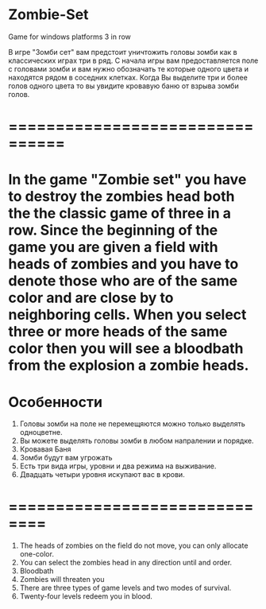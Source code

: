 # Zombie-Set
Game for windows platforms 3 in row 

В игре "Зомби сет" вам предстоит уничтожить головы зомби как в классических играх три в ряд. С начала игры вам предоставляется поле с головами зомби и вам нужно обозначать те которые одного цвета и находятся рядом в соседних клетках. Когда Вы выделите три и более голов одного цвета то вы увидите кровавую баню от взрыва зомби голов.

# ================================

# In the game "Zombie set" you have to destroy the zombies head both the the classic game of three in a row. Since the beginning of the game you are given a field with heads of zombies and you have to denote those who are of the same color and are close by to neighboring cells. When you select three or more heads of the same color then you will see a bloodbath from the explosion a zombie heads.

# Особенности

1. Головы зомби на поле не перемещяются можно только выделять одноцветне.
2. Вы можете выделять головы зомби в любом напралении и порядке.
3. Кровавая Баня
4. Зомби будут вам угрожать 
5.  Есть три вида игры, уровни и два режима на выживание.
6. Двадцать четыри уровня искупают вас в крови.

# ==============================

1. The heads of zombies on the field do not move, you can only allocate one-color.
2. You can select the zombies head in any direction until and order.
3. Bloodbath
4. Zombies will threaten you
5. There are three types of game levels and two modes of survival.
6. Twenty-four levels redeem you in blood.
